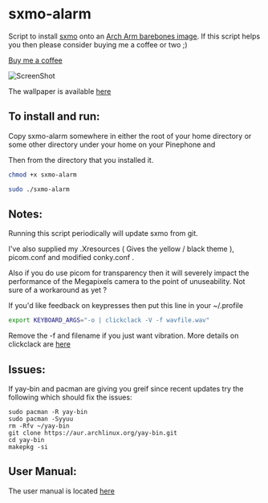 # sxmo-alarm
Script to install [sxmo](https://sr.ht/~mil/Sxmo/) onto an [Arch Arm barebones image](https://github.com/dreemurrs-embedded/Pine64-Arch/releases). 
If this script helps you then please consider buying me a coffee or two ;)

<a href="https://www.buymeacoffee.com/JustineSmithies">Buy me a coffee</a>

![ScreenShot](screenshot.jpg)

The wallpaper is available [here](https://www.artstation.com/artwork/gJPLLx)

## To install and run:

Copy sxmo-alarm somewhere in either the root of your home directory 
or some other directory under your home on your Pinephone and

Then from the directory that you installed it.

```sh
chmod +x sxmo-alarm

sudo ./sxmo-alarm
```

## Notes: 

Running this script periodically will update sxmo from git.

I've also supplied my .Xresources ( Gives the yellow / black theme ), picom.conf and modified conky.conf .

Also if you do use picom for transparency then it will severely impact the performance of the Megapixels camera to the point of unuseability. Not sure of a workaround as yet ?

If you'd like feedback on keypresses then put this line in your ~/.profile

```sh
export KEYBOARD_ARGS="-o | clickclack -V -f wavfile.wav"

```
Remove the -f and filename if you just want vibration. More details on clickclack are [here](https://git.sr.ht/~proycon/clickclack)

## Issues:

If yay-bin and pacman are giving you greif since recent updates try the following which should fix the issues:

```
sudo pacman -R yay-bin
sudo pacman -Syyuu
rm -Rfv ~/yay-bin
git clone https://aur.archlinux.org/yay-bin.git
cd yay-bin
makepkg -si
```

## User Manual:

The user manual is located [here](https://git.sr.ht/~mil/sxmo-docs/tree/master/USERGUIDE.md)
